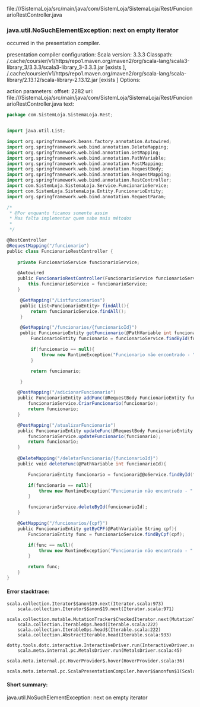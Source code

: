 file://<WORKSPACE>/SistemaLoja/src/main/java/com/SistemLoja/SistemaLoja/Rest/FuncionarioRestController.java
### java.util.NoSuchElementException: next on empty iterator

occurred in the presentation compiler.

presentation compiler configuration:
Scala version: 3.3.3
Classpath:
<HOME>/.cache/coursier/v1/https/repo1.maven.org/maven2/org/scala-lang/scala3-library_3/3.3.3/scala3-library_3-3.3.3.jar [exists ], <HOME>/.cache/coursier/v1/https/repo1.maven.org/maven2/org/scala-lang/scala-library/2.13.12/scala-library-2.13.12.jar [exists ]
Options:



action parameters:
offset: 2282
uri: file://<WORKSPACE>/SistemaLoja/src/main/java/com/SistemLoja/SistemaLoja/Rest/FuncionarioRestController.java
text:
```scala
package com.SistemLoja.SistemaLoja.Rest;


import java.util.List;

import org.springframework.beans.factory.annotation.Autowired;
import org.springframework.web.bind.annotation.DeleteMapping;
import org.springframework.web.bind.annotation.GetMapping;
import org.springframework.web.bind.annotation.PathVariable;
import org.springframework.web.bind.annotation.PostMapping;
import org.springframework.web.bind.annotation.RequestBody;
import org.springframework.web.bind.annotation.RequestMapping;
import org.springframework.web.bind.annotation.RestController;
import com.SistemLoja.SistemaLoja.Service.FuncionarioService;
import com.SistemLoja.SistemaLoja.Entity.FuncionarioEntity;
import org.springframework.web.bind.annotation.RequestParam;

/*
 * @Por enquanto ficamos somente assim
 * Mas falta implementar quem sabe mais métodos 
 *  
 */

@RestController
@RequestMapping("/funcionario")
public class FuncionarioRestController {
    
    private FuncionarioService funcionarioService;

    @Autowired
    public FuncionarioRestController(FuncionarioService funcionarioService){
        this.funcionarioService = funcionarioService;
    }

     @GetMapping("/Listfuncionarios")
     public List<FuncionarioEntity> findAll(){
         return funcionarioService.findAll();
     }

     @GetMapping("/funcionarios/{funcionarioId}")
     public FuncionarioEntity getFuncionario(@PathVariable int funcionarioId){
         FuncionarioEntity funcionario = funcionarioService.findById(funcionarioId);

         if(funcionario == null){
             throw new RuntimeException("Funcionario não encontrado - " + funcionarioId);
         }

         return funcionario;

     }

    @PostMapping("/adicionarFuncionario")
    public FuncionarioEntity addFunc(@RequestBody FuncionarioEntity funcionario){
        funcionarioService.CriarFuncionario(funcionario);
        return funcionario;
    }

    @PostMapping("/atualizarFuncionario")
    public FuncionarioEntity updateFunc(@RequestBody FuncionarioEntity funcionario){
        funcionarioService.updateFuncionario(funcionario);
        return funcionario;
    }
    
    @DeleteMapping("/deletarFuncionario/{funcionarioId}")
    public void deleteFunc(@PathVariable int funcionarioId){

        FuncionarioEntity funcionario = funcionari@@oService.findById(funcionarioId);

        if(funcionario == null){
            throw new RuntimeException("Funcionario não encontrado - " + funcionarioId);
        }

        funcionarioService.deleteById(funcionarioId);
    }

    @GetMapping("/funcionarios/{cpf}")
    public FuncionarioEntity getByCPF(@PathVariable String cpf){
        FuncionarioEntity func = funcionarioService.findByCpf(cpf);

        if(func == null){
            throw new RuntimeException("Funcionario não encontrado - " + cpf);
        }

        return func;
    }
}
```



#### Error stacktrace:

```
scala.collection.Iterator$$anon$19.next(Iterator.scala:973)
	scala.collection.Iterator$$anon$19.next(Iterator.scala:971)
	scala.collection.mutable.MutationTracker$CheckedIterator.next(MutationTracker.scala:76)
	scala.collection.IterableOps.head(Iterable.scala:222)
	scala.collection.IterableOps.head$(Iterable.scala:222)
	scala.collection.AbstractIterable.head(Iterable.scala:933)
	dotty.tools.dotc.interactive.InteractiveDriver.run(InteractiveDriver.scala:168)
	scala.meta.internal.pc.MetalsDriver.run(MetalsDriver.scala:45)
	scala.meta.internal.pc.HoverProvider$.hover(HoverProvider.scala:36)
	scala.meta.internal.pc.ScalaPresentationCompiler.hover$$anonfun$1(ScalaPresentationCompiler.scala:389)
```
#### Short summary: 

java.util.NoSuchElementException: next on empty iterator